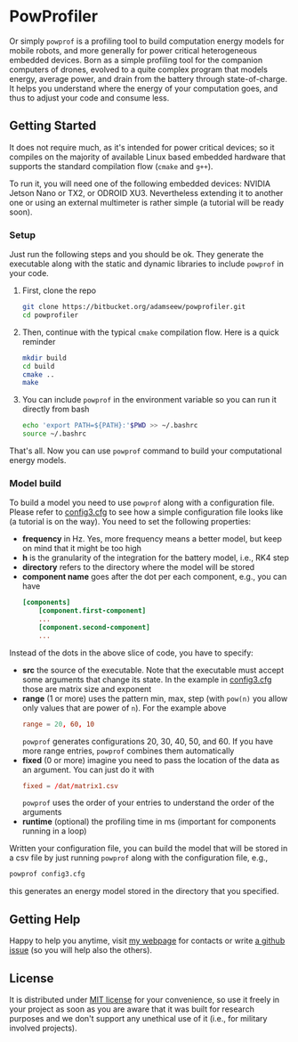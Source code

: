 
# PowProfiler

Or simply `powprof` is a profiling tool to build computation energy models for mobile robots, and more generally for power critical heterogeneous embedded devices. Born as a simple profiling tool for the companion computers of drones, evolved to a quite complex program that models energy, average power, and drain from the battery through state-of-charge. It helps you understand where the energy of your computation goes, and thus to adjust your code and consume less.

## Getting Started

It does not require much, as it's intended for power critical devices; so it compiles on the majority of available Linux based embedded hardware that supports the standard compilation flow (`cmake` and `g++`).

To run it, you will need one of the following embedded devices: NVIDIA Jetson Nano or TX2, or ODROID XU3. Nevertheless extending it to another one or using an external multimeter is rather simple (a tutorial will be ready soon).

### Setup
Just run the following steps and you should be ok. They generate the executable along with the static and dynamic libraries to include `powprof` in your code. 

1. First, clone the repo
    ```bash
    git clone https://bitbucket.org/adamseew/powprofiler.git
    cd powprofiler
    ```
2. Then, continue with the typical `cmake` compilation flow. Here is a quick reminder
    ```bash
    mkdir build
    cd build
    cmake ..
    make
    ```
3. You can include `powprof` in the environment variable so you can run it directly from bash
    ```bash
    echo 'export PATH=${PATH}:'$PWD >> ~/.bashrc
    source ~/.bashrc
    ```

That's all. Now you can use `powprof` command to build your computational energy models.

### Model build

To build a model you need to use `powprof` along with a configuration file. Please refer to [config3.cfg](config3.cfg) to see how a simple configuration file looks like (a tutorial is on the way). You need to set the following properties:

* __frequency__ in Hz. Yes, more frequency means a better model, but keep on mind that it might be too high
* __h__ is the granularity of the integration for the battery model, i.e., RK4 step
* __directory__ refers to the directory where the model will be stored
* __component name__ goes after the dot per each component, e.g., you can have
    ```conf
    [components]
        [component.first-component]
        ...
        [component.second-component]
        ...
    ```

Instead of the dots in the above slice of code, you have to specify:
* __src__ the source of the executable. Note that the executable must accept some arguments that change its state. In the example in [config3.cfg](config3.cfg) those are matrix size and exponent
* __range__ (1 or more) uses the pattern min, max, step (with `pow(n)` you allow only values that are power of `n`). For the example above
    ```conf
    range = 20, 60, 10
    ```
    `powprof` generates configurations 20, 30, 40, 50, and 60. If you have more range entries, `powprof` combines them automatically 
* __fixed__ (0 or more) imagine you need to pass the location of the data as an argument. You can just do it with
    ```conf
    fixed = /dat/matrix1.csv
    ```
    `powprof` uses the order of your entries to understand the order of the arguments
* __runtime__ (optional) the profiling time in ms (important for components running in a loop)

Written your configuration file, you can build the model that will be stored in a csv file by just running `powprof` along with the configuration file, e.g.,
```bash
powprof config3.cfg
```
this generates an energy model stored in the directory that you specified.

## Getting Help

Happy to help you anytime, visit [my webpage](https://adamseew.bitbucket.io) for contacts or write [a github issue](https://github.com/adamseew/powprofiler/issues) (so you will help also the others).

## License

It is distributed under [MIT license](LICENSE.md) for your convenience, so use it freely in your project as soon as you are aware that it was built for research purposes and we don't support any unethical use of it (i.e., for military involved projects).
